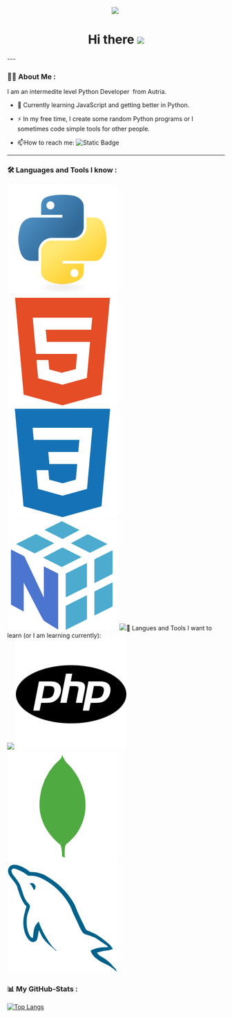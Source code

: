 <div id="header" align="center">
  <img src="https://avatars.githubusercontent.com/u/114361791?v=4" width="100"/>
  <img src="https://komarev.com/ghpvc/?username=Jackstar-Git&style=flat-square&color=blue" alt=""/>
<h1>
  Hi there <img src="https://media.giphy.com/media/hvRJCLFzcasrR4ia7z/giphy.gif" width="30px"/>
</h1>
</div>
---

### :man_technologist: About Me :
I am an intermedite level Python Developer <img src="https://media.giphy.com/media/KAq5w47R9rmTuvWOWa/giphy.gif" alt=""/> from Autria.

- :seedling: Currently learning JavaScript and getting better in Python.

- :zap: In my free time, I create some random Python programs or I sometimes code simple tools for other people.

- :mailbox:How to reach me: <img alt="Static Badge" src="https://img.shields.io/badge/%20Discord-Jackstar-blue?logo=discord&logoColor=%235865f2&labelColor=%234640b2&color=%23656565&link=https%3A%2F%2Fdiscordapp.com%2Fusers%2F700285395589529702">

---
### :hammer_and_wrench: Languages  and Tools I know :
<div>
  <img src="https://github.com/devicons/devicon/blob/master/icons/python/python-original.svg">
  <img src="https://github.com/devicons/devicon/blob/master/icons/html5/html5-plain.svg">
  <img src="https://github.com/devicons/devicon/blob/master/icons/css3/css3-plain.svg">
  <img src="https://github.com/devicons/devicon/blob/master/icons/numpy/numpy-original.svg">
  <img src="
</div>

### :thinking: Langues and Tools I want to learn (or I am learning currently):
<div>
  <img src="https://github.com/devicons/devicon/blob/master/icons/javascript/javascript-plain.svg">
  <img src="https://github.com/devicons/devicon/blob/master/icons/php/php-plain.svg">
  <img src="https://github.com/devicons/devicon/blob/master/icons/mongodb/mongodb-plain.svg">
  <img src="https://github.com/devicons/devicon/blob/master/icons/mysql/mysql-plain.svg">
</div>

### :bar_chart: My GitHub-Stats :
[![Top Langs](https://github-readme-stats.vercel.app/api/top-langs/?username=Jackstar-Git)](https://github.com/anuraghazra/github-readme-stats)

